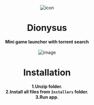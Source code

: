 <div align="center">
  
![icon](https://github.com/user-attachments/assets/0436734d-6c3e-4f15-93cc-2e54e39db03e)<br>

# Dionysus

**Mini game launcher with torrent search** <br><br>
![image](https://github.com/user-attachments/assets/1cdfbbb4-e9b1-4ab3-aa0a-08ada21ef416)

# Installation

**1.Unzip folder.**<br>
**2.Install all files from `Installers` folder.**<br>
**3.Run app.**<br>

</div>

